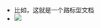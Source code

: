 - 比如，这就是一个路标型文档
- ![](https://firebasestorage.googleapis.com/v0/b/firescript-577a2.appspot.com/o/imgs%2Fapp%2Fxinyiheng%2FQhjUYLlBJr.png?alt=media&token=3b6491d1-348f-4dfc-b7d5-367a9ec43579)
